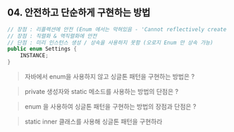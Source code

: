 ## 04. 안전하고 단순하게 구현하는 방법

````java 
// 장점 : 리플렉션에 안전 (Enum 에서는 막혀있음 - 'Cannot reflectively create enum objects')
// 장점 : 직렬화 & 역직렬화에 안전 
// 단점 : 미리 인스턴스 생성 / 상속을 사용하지 못함 (오로지 Enum 만 상속 가능)
public enum Settings {
    INSTANCE;
}
````

> 자바에서 enum을 사용하지 않고 싱글톤 패턴을 구현하는 방법은 ? 

> private 생성자와 static 메소드를 사용하는 방법의 단점은 ?

> enum 을 사용하여 싱글톤 패턴을 구현하는 방법의 장점과 단점은 ? 

> static inner 클래스를 사용해 싱글톤 패턴을 구현하라